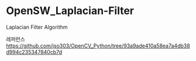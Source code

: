 # OpenSW_Laplacian-Filter
Laplacian Filter Algorithm


레퍼런스
https://github.com/jso303/OpenCV_Python/tree/93a9ade410a58ea7a4db38d994c235347840cb7d
